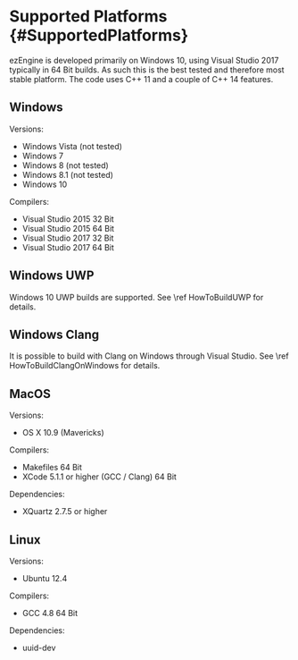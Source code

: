 Supported Platforms {#SupportedPlatforms}
===================

ezEngine is developed primarily on Windows 10, using Visual Studio 2017 typically in 64 Bit builds. As such this is the best tested and therefore most stable platform. The code uses C++ 11 and a couple of C++ 14 features.


Windows
-------

Versions:
  * Windows Vista (not tested)
  * Windows 7
  * Windows 8 (not tested)
  * Windows 8.1 (not tested)
  * Windows 10

Compilers:
  * Visual Studio 2015 32 Bit
  * Visual Studio 2015 64 Bit
  * Visual Studio 2017 32 Bit
  * Visual Studio 2017 64 Bit


Windows UWP
-----------

Windows 10 UWP builds are supported. See \ref HowToBuildUWP for details.


Windows Clang
-------------

It is possible to build with Clang on Windows through Visual Studio. See \ref HowToBuildClangOnWindows for details.


MacOS
-----

Versions:
  * OS X 10.9 (Mavericks)

Compilers:
  * Makefiles 64 Bit
  * XCode 5.1.1 or higher (GCC / Clang) 64 Bit

Dependencies:
  * XQuartz 2.7.5 or higher


Linux
-----

Versions:
  * Ubuntu 12.4

Compilers:
  * GCC 4.8 64 Bit

Dependencies:
  * uuid-dev



